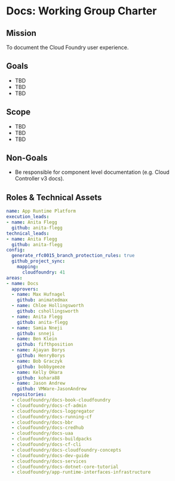# Docs: Working Group Charter

## Mission

To document the Cloud Foundry user experience.


## Goals

- TBD
- TBD
- TBD


## Scope

- TBD
- TBD
- TBD



## Non-Goals

- Be responsible for component level documentation (e.g. Cloud Controller v3 docs).

## Roles & Technical Assets

```yaml
name: App Runtime Platform
execution_leads:
- name: Anita Flegg
  github: anita-flegg
technical_leads:
- name: Anita Flegg
  github: anita-flegg
config:
  generate_rfc0015_branch_protection_rules: true
  github_project_sync:
    mapping:
      cloudfoundry: 41
areas:
- name: Docs
  approvers:
  - name: Max Hufnagel
    github: animatedmax
  - name: Chloe Hollingsworth
    github: cshollingsworth
  - name: Anita Flegg
    github: anita-flegg
  - name: Samia Nneji
    github: snneji
  - name: Ben Klein
    github: fifthposition
  - name: Ajayan Borys
    github: HenryBorys
  - name: Bob Graczyk
    github: bobbygeeze
  - name: Kelly OHara
    github: kohara88
  - name: Jason Andrew
    github: VMWare-JasonAndrew 
  repositories:
  - cloudfoundry/docs-book-cloudfoundry
  - cloudfoundry/docs-cf-admin
  - cloudfoundry/docs-loggregator
  - cloudfoundry/docs-running-cf
  - cloudfoundry/docs-bbr
  - cloudfoundry/docs-credhub
  - cloudfoundry/docs-uaa
  - cloudfoundry/docs-buildpacks
  - cloudfoundry/docs-cf-cli
  - cloudfoundry/docs-cloudfoundry-concepts
  - cloudfoundry/docs-dev-guide
  - cloudfoundry/docs-services
  - cloudfoundry/docs-dotnet-core-tutorial
  - cloudfoundry/app-runtime-interfaces-infrastructure
```
